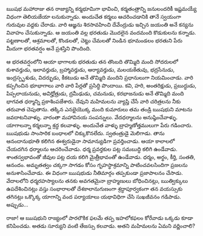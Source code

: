 ﻿ఋషభ మహారాజు తన రాజ్యాన్ని కర్మభూమిగా భావించి, కర్మతంత్రాన్ని జనులందరికీ ఇష్టమయ్యే విధంగా తెలియజేయా లనుకున్నాడు. అందుచేత కర్మలు ఆచరించడానికి తానే స్వయంగా గురువుల వద్దకు చేరాడు. వారి ఆజ్ఞను శిరసావహించి దేవేంద్రుడు ఇచ్చిన జయంతి అనే కన్యను వివాహం చేసుకున్నాడు. ఆ జయంతి వల్ల భరతుడు మొదలైన వందమంది కొడుకులను కన్నాడు. పట్టణాలతో, ఆశ్రమాలతో, కొండలతో, చెట్టు చేమలతో నిండిన భూమండలం భరతుని పేరు మీదుగా భరతవర్షం అనే ప్రశస్తిని పొందింది. 

ఆ భరతవర్షంలోని ఆయా భాగాలకు భరతుడు తన తొంబది తొమ్మిది మంది సోదరులలో కుశావర్తుడు, ఇలావర్తుడు, బ్రహ్మావర్తుడు, ఆర్యావర్తుడు, మలయకేతువు, భద్రసేనుడు, ఇంద్రస్పృశుడు, విదర్భుడు, కీకటుడు అనే తొమ్మిది మందిని ప్రధానులుగా నియమించాడు. వారి కప్పగించిన భూభాగాలు వారి వారి పేర్లతో ప్రసిద్ధి పొందాయి. కవి, హరి, అంతరిక్షుడు, ప్రబుద్ధుడు, పిప్పలాయనుడు, అవిర్హోత్రుడు, ద్రమీఢుడు, చమనుడు, కరభాజనుడు అనే తొమ్మిది మంది భాగవత ధర్మాన్ని ప్రకాశింపజేశారు. దేవుని మహిమలను వ్యాప్తి చేసే వారి చరిత్రలను నీకు తరువాత చెపుతాను. తక్కిన ఎనభైయొక్క మంది కుమారులు తమ తండ్రి ఋషభుని మాటను జవదాటనివాళ్ళు. వారంతా మహావినయ సంపన్నులు. వేదధర్మాలను అనుష్ఠించేవాళ్ళు. యాగాలన్నా కర్మలన్నా శ్రద్ధ కలవాళ్ళు. అందుచేత వాళ్ళు బ్రాహ్మణోత్తములుగా పేరు గడించారు. ఋషభుడు సాంసారిక బంధాలలో చిక్కుకొనలేదు. స్వతంత్రుడై మెలిగాడు. తాను ఆనందానుభూతి కలిగిన ఈశ్వరుడైనా సామాన్యుడిగా ప్రవర్తించాడు. ఆయా కాలాలలో చేయదగిన ధర్మాలను ఆచరించేవాడు. ధర్మ ప్రవర్తకుల పట్ల సమబుద్ధి కలిగి ఉండేవాడు. శాంతస్వభావంతో జీవుల పట్ల దయ కలిగి మైత్రీభావంతో ఉండేవాడు. ధర్మం, అర్థం, కీర్తి, సంతతి, ఆనందం. అమృతత్వం చక్కగా సాగడం కోసం గృహస్థాశ్రమాన్ని పాటించవలసిందిగా ప్రజలను అనుశాసించేవాడు. ఈ విధంగా ఋషభుడు నీతిమార్గం తప్పకుండా ప్రజాపాలనం చేసాడు. వేదాలలోని ధర్మరహస్యాలను తనకు అవగతమైనా బ్రాహ్మణులు బోధించినట్లు, ఋత్విక్కులు ఉపదేశించినట్లు వస్తు సంభారాలతో దేశకాలానుగుణంగా శ్రద్ధాపూర్వకంగా తన వయస్సుకు తగినట్లు ఒక్కొక్క యాగాన్ని వంద పర్యాయాలు యథావిధిగా చేసి సుఖజీవనం గడిపాడు. అప్పుడు… 

రాజా! ఆ ఋషభుని రాజ్యంలో పారలౌకిక ఫలమే తప్ప ఇహలోకఫలం కోరేవాడు ఒక్కడు కూడా కనిపించడు. అతడు సూర్యుని వంటి తేజస్సు కలవాడు. అతని మహిమలను ఏమని వర్ణించాలి? 

